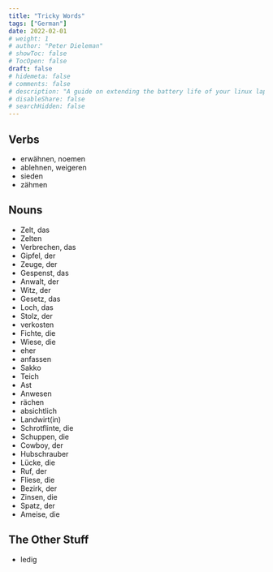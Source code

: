 ```yaml
---
title: "Tricky Words"
tags: ["German"]
date: 2022-02-01
# weight: 1
# author: "Peter Dieleman"
# showToc: false
# TocOpen: false
draft: false
# hidemeta: false
# comments: false
# description: "A guide on extending the battery life of your linux laptop"
# disableShare: false
# searchHidden: false
---
```


## Verbs

- erwähnen, noemen
- ablehnen, weigeren
- sieden
- zähmen

## Nouns

- Zelt, das
- Zelten
- Verbrechen, das
- Gipfel, der
- Zeuge, der
- Gespenst, das
- Anwalt, der
- Witz, der
- Gesetz, das
- Loch, das
- Stolz, der
- verkosten
- Fichte, die
- Wiese, die
- eher
- anfassen
- Sakko
- Teich
- Ast
- Anwesen
- rächen
- absichtlich
- Landwirt(in)
- Schrotflinte, die
- Schuppen, die
- Cowboy, der
- Hubschrauber
- Lücke, die
- Ruf, der
- Fliese, die
- Bezirk, der
- Zinsen, die
- Spatz, der
- Ameise, die

## The Other Stuff

- ledig